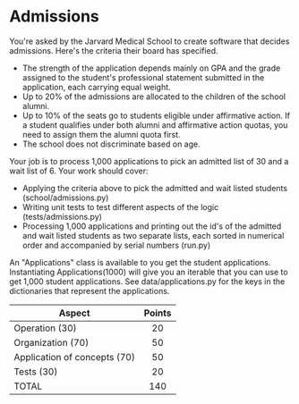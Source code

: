 # Admissions
You're asked by the Jarvard Medical School to create software that decides admissions. Here's the criteria their board has specified.

* The strength of the application depends mainly on GPA and the grade assigned to the student's professional statement submitted in the application, each carrying equal weight.
* Up to 20% of the admissions are allocated to the children of the school alumni.
* Up to 10% of the seats go to students eligible under affirmative action. If a student qualifies under both alumni and affirmative action quotas, you need to assign them the alumni quota first.
* The school does not discriminate based on age.

Your job is to process 1,000 applications to pick an admitted list of 30 and a wait list of 6. Your work should cover:
* Applying the criteria above to pick the admitted and wait listed students (school/admissions.py)
* Writing unit tests to test different aspects of the logic (tests/admissions.py)
* Processing 1,000 applications and printing out the id's of the admitted and wait listed students as two separate lists, each sorted in numerical order and accompanied by serial numbers (run.py)

An "Applications" class is available to you get the student applications. Instantiating Applications(1000) will give you an iterable that you can use to get 1,000 student applications. See data/applications.py for the keys in the dictionaries that represent the applications.

Aspect                       | Points
---------------------------- | :----:
Operation (30)               | 20
Organization (70)            | 50
Application of concepts (70) | 50
Tests (30)                   | 20
TOTAL                        | 140
